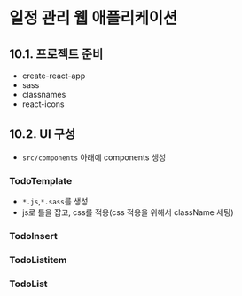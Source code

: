 # 일정 관리 웹 애플리케이션

## 10.1. 프로젝트 준비

- create-react-app
- sass
- classnames
- react-icons

## 10.2. UI 구성

- `src/components` 아래에 components 생성

### TodoTemplate

- `*.js`,`*.sass`를 생성
- js로 틀을 잡고, css를 적용(css 적용을 위해서 className 세팅)

### TodoInsert

### TodoListitem

### TodoList
